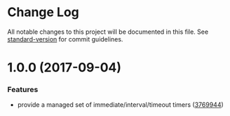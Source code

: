 # Change Log

All notable changes to this project will be documented in this file. See [standard-version](https://github.com/conventional-changelog/standard-version) for commit guidelines.

<a name="1.0.0"></a>
# 1.0.0 (2017-09-04)


### Features

* provide a managed set of immediate/interval/timeout timers ([3769944](https://github.com/alvis/managed-timers/commit/3769944))
